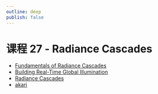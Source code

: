 ```yaml
---
outline: deep
publish: false
---
```


# 课程 27 - Radiance Cascades

-   [Fundamentals of Radiance Cascades]
-   [Building Real-Time Global Illumination]
-   [Radiance Cascades]
-   [akari]

[Fundamentals of Radiance Cascades]: https://m4xc.dev/articles/fundamental-rc/
[Building Real-Time Global Illumination]: https://jason.today/gi
[Radiance Cascades]: https://jason.today/rc
[akari]: https://akari.lusion.co/#home
